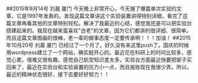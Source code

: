 ##2015年9月14号 刘晨 厦门
今天晚上非常开心，今天搜了爆震单次实验的文章，它是1997年发表的。发现这篇文章讲这个实验装置讲得特别详细，看完了这篇文章再看其他的文章特别轻松。解决了我最近的心结，感觉我还是可以把实验台搭建起来的。我现在越来蛮喜欢"古老"的文章，因为它们都讲的很详细、很简单。而且这篇文章图画的很棒，老一辈的做事态度一定要传承啊！！！加油！
##2015年10月20号 刘晨 厦门
已经过了一个月了。好久没有来这里push了。国庆的时候用wordpress建立了一个网站，确实挺开心的。最近花在科研上的时间比较多，感觉心累。很难又很有趣，感觉自己航空知识差太多。实验台方面最近快要把架子买回来了，最近在实验台和实验装置的压力小一点，而且报账现在我很少弄。所以，最近的精神状态很好，接下去要好好努力！！